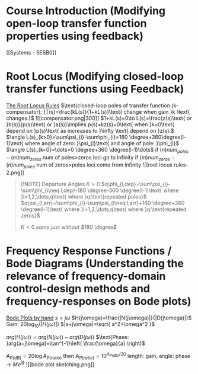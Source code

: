 # Course Introduction (Modifying open-loop transfer function properties using feedback)
[[Systems - 5ESB0]]
# Root Locus (Modifying closed-loop transfer functions using Feedback)
[The Root Locus Rules](https://www.mit.edu/people/klund/weblatex/node8.html)
$\text{closed-loop poles of transfer function (k-compensator): }T(s)=\frac{kL(s)}{1+kL(s)}\text{ change when gain }k \text{ changes.}$
![[compensator.png|300]]
$1+kL(s)=0\to L(s)=\frac{z(s)\text{ or }b(s)}{p(s)\text{ or }a(s)}\implies p(s)+kz(s)=0\text{ when }k=0\text{ depend on }p(s)\text{ as increases to }\infty \text{ depend on }z(s).$
$\angle L(s)_{k>0}=\sum\psi_{i}-\sum\phi_{i}=180 \degree+360\degree(l-1)\text{ where angle of zero: }\psi_{i}\text{ and angle of pole: }\phi_{i}$
$\angle L(s)_{k<0}=\dots=0 \degree+360 \degree(l-1)\dots$
$\text{if } (n)num_{poles}-(m)num_{zeros}\text{ num of poles>zeros loci go to infinity}$
$\text{if } (m)num_{zeros}-(n)num_{poles}\text{ num of zeros>poles loci come from infinity}$
![[root locus rules-2.png]]
> [!NOTE] Departure Angles
> $K>0$
> $q\phi_{l,dep}=\sum\psi_{i}-\sum\phi_{i\neq l,dep}-180 \degree-360 \degree(l-1)\text{ where }l=1,2,\dots,q\text{ where }q:\text{repeated poles}$
> $q\psi_{l,arr}=\sum\phi_{i}-\sum\psi_{i\neq l,arr}+180 \degree+360 \degree(l-1)\text{ where }l=1,2,\dots,q\text{ where }q:\text{repeated zeros}$
> 
> $K<0$
> *same just without $180 \degree$*
# Frequency Response Functions / Bode Diagrams (Understanding the relevance of frequency-domain control-design methods and frequency-responses on Bode plots)
[Bode Plots by hand](https://web.mit.edu/2.010/www_f00/psets/hw2_dir/tutor2_dir/tut2_e.html)
$s=j\omega$
$H(j\omega)=\frac{|N(j\omega)|}{|D(j\omega)|}$
$\text{Gain: }20\log_{10}(|H(j\omega)|)$
$|a+j\omega|=\sqrt{ a^2+\omega^2 }$

$arg(H(j\omega))=arg(N(j\omega))-arg(D(j\omega))$
$\text{Phase: }arg(a+j\omega)=\tan^{-1}\left( \frac{\omega}{a} \right)$

$A_{P(dB)}=20\log A_{P(ratio)}\text{ then }A_{P(ratio)}=10^{A_{P(dB)}/20}$
$\text{length: gain, angle: phase}\to Me^{j\phi}$
![[bode plot sketching.png]]
